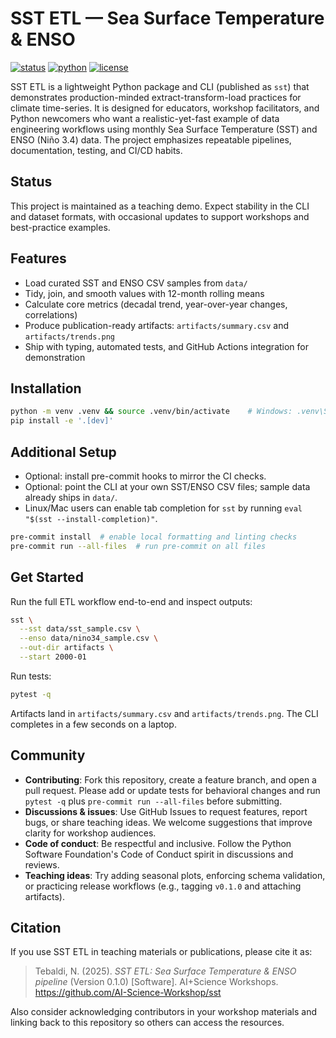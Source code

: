 # SST ETL — Sea Surface Temperature & ENSO

[![status](https://img.shields.io/badge/status-teaching%20demo-blue)](#status)
[![python](https://img.shields.io/badge/python-3.10%2B-brightgreen)](#installation)
[![license](https://img.shields.io/badge/license-MIT-lightgrey)](LICENSE)

SST ETL is a lightweight Python package and CLI (published as `sst`) that demonstrates production-minded extract-transform-load practices for climate time-series. It is designed for educators, workshop facilitators, and Python newcomers who want a realistic-yet-fast example of data engineering workflows using monthly Sea Surface Temperature (SST) and ENSO (Niño 3.4) data. The project emphasizes repeatable pipelines, documentation, testing, and CI/CD habits.

## Status
This project is maintained as a teaching demo. Expect stability in the CLI and dataset formats, with occasional updates to support workshops and best-practice examples.

## Features
- Load curated SST and ENSO CSV samples from `data/`
- Tidy, join, and smooth values with 12-month rolling means
- Calculate core metrics (decadal trend, year-over-year changes, correlations)
- Produce publication-ready artifacts: `artifacts/summary.csv` and `artifacts/trends.png`
- Ship with typing, automated tests, and GitHub Actions integration for demonstration

## Installation
```bash
python -m venv .venv && source .venv/bin/activate    # Windows: .venv\Scripts\activate
pip install -e '.[dev]'
```

## Additional Setup
- Optional: install pre-commit hooks to mirror the CI checks.
- Optional: point the CLI at your own SST/ENSO CSV files; sample data already ships in `data/`.
- Linux/Mac users can enable tab completion for `sst` by running `eval "$(sst --install-completion)"`.

```bash
pre-commit install  # enable local formatting and linting checks
pre-commit run --all-files  # run pre-commit on all files
```

## Get Started

Run the full ETL workflow end-to-end and inspect outputs:

```bash
sst \
  --sst data/sst_sample.csv \
  --enso data/nino34_sample.csv \
  --out-dir artifacts \
  --start 2000-01
```

Run tests:

```bash
pytest -q
```

Artifacts land in `artifacts/summary.csv` and `artifacts/trends.png`. The CLI completes in a few seconds on a laptop.

## Community
- **Contributing**: Fork this repository, create a feature branch, and open a pull request. Please add or update tests for behavioral changes and run `pytest -q` plus `pre-commit run --all-files` before submitting.
- **Discussions & issues**: Use GitHub Issues to request features, report bugs, or share teaching ideas. We welcome suggestions that improve clarity for workshop audiences.
- **Code of conduct**: Be respectful and inclusive. Follow the Python Software Foundation's Code of Conduct spirit in discussions and reviews.
- **Teaching ideas**: Try adding seasonal plots, enforcing schema validation, or practicing release workflows (e.g., tagging `v0.1.0` and attaching artifacts).

## Citation
If you use SST ETL in teaching materials or publications, please cite it as:

> Tebaldi, N. (2025). *SST ETL: Sea Surface Temperature & ENSO pipeline* (Version 0.1.0) [Software]. AI+Science Workshops. https://github.com/AI-Science-Workshop/sst

Also consider acknowledging contributors in your workshop materials and linking back to this repository so others can access the resources.
